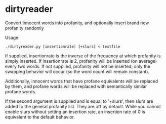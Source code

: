 # dirtyreader
Convert innocent words into profanity, and optionally insert brand new profanity randomly

Usage:

    ./dirtyreader.py [insertionrate] [+slurs] < textfile

If supplied, insertionrate is the inverse of the frequency at which profanity is simply inserted. If insertionrate is 2, profanity will be inserted (on average) every two words. If not supplied, profanity will not be inserted; only the swapping behavior will occur (so the word count will remain constant).

Additionally, innocent words that have profane equivalents will be replaced by them, and profane words will be replaced with semantically similar profane words.

If the second argument is supplied and is equal to '+slurs', then slurs are added to the general profanity list. They are off by default. While you cannot enable slurs without setting an insertion rate, an insertion rate of 0 is equivalent to the default behavior.
